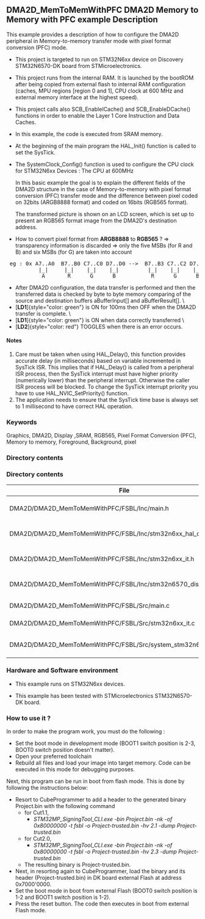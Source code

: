 ## <b>DMA2D_MemToMemWithPFC DMA2D Memory to Memory with PFC example Description</b>

This example provides a description of how to configure the DMA2D peripheral in Memory-to-memory transfer mode with
pixel format conversion (PFC) mode.

- This project is targeted to run on STM32N6xx device on Discovery STM32N6570-DK board from STMicroelectronics.

- This project runs from the internal RAM. It is launched by the bootROM after being copied from external flash to internal RAM
configuration (caches, MPU regions [region 0 and 1], CPU clock at 600 MHz and external memory interface at the highest speed).

- This project calls also SCB_EnableICache() and SCB_EnableDCache() functions in order to enable
the Layer 1 Core Instruction and Data Caches.

- In this example, the code is executed from SRAM memory.

- At the beginning of the main program the HAL_Init() function is called to set the SysTick.

- The SystemClock_Config() function is used to configure the CPU clock for STM32N6xx Devices :
  The CPU at 600MHz

  In this basic example the goal is to explain the different fields of the DMA2D 
  structure in the case of Memory-to-memory with pixel format conversion (PFC) transfer mode
  and the difference between pixel coded on 32bits (ARGB8888 format) and coded on 16bits (RGB565 format).
  
  The transformed picture is shown on an LCD screen, which is set up to present an RGB565 format image
  from the DMA2D's destination address.
  
- How to convert pixel format from **ARGB8888** to **RGB565** ?
 => transparency information is discarded 
 => only the five MSBs (for R and B) and six MSBs (for G) are taken into account </p>
<pre>
 eg : 0x A7..A0  B7..B0 C7..C0 D7..D0 -->  B7..B3 C7..C2 D7..D3    
          |_|     |_|    |_|    |_|         |_|    |_|    |_|
           A       R      G      B           R      G      B
</pre>

- After DMA2D configuration, the data transfer is performed and then the transferred
data is checked by byte to byte memory comparing of the source and destination buffers aBufferInput[] and aBufferResult[].
\
 - [**LD1**]{style="color: green"} is ON for 100ms then OFF when the DMA2D transfer is complete.
\
 - [**LD1**]{style="color: green"} is ON when data correctly transferred
\
 - [**LD2**]{style="color: red"} TOGGLES when there is an error occurs.


#### <b>Notes</b>

 1. Care must be taken when using HAL_Delay(), this function provides accurate delay (in milliseconds)
    based on variable incremented in SysTick ISR. This implies that if HAL_Delay() is called from
    a peripheral ISR process, then the SysTick interrupt must have higher priority (numerically lower)
    than the peripheral interrupt. Otherwise the caller ISR process will be blocked.
    To change the SysTick interrupt priority you have to use HAL_NVIC_SetPriority() function.
 2. The application needs to ensure that the SysTick time base is always set to 1 millisecond
    to have correct HAL operation.
 

### <b>Keywords</b>

Graphics, DMA2D, Display ,SRAM, RGB565, Pixel Format Conversion (PFC), Memory to memory, Foreground,
Background, pixel

### <b>Directory contents</b>
### <b>Directory contents</b>

File | Description
 --- | ---
  DMA2D/DMA2D_MemToMemWithPFC/FSBL/Inc/main.h                       | Header for main.c module
  DMA2D/DMA2D_MemToMemWithPFC/FSBL/Inc/stm32n6xx_hal_conf.h         | HAL Configuration file
  DMA2D/DMA2D_MemToMemWithPFC/FSBL/Inc/stm32n6xx_it.h               | Interrupt handlers header file
  DMA2D/DMA2D_MemToMemWithPFC/FSBL/Inc/stm32n6570_discovery_conf.h  | DMA2D Configuration file
  DMA2D/DMA2D_MemToMemWithPFC/FSBL/Src/main.c                       | Main program
  DMA2D/DMA2D_MemToMemWithPFC/FSBL/Src/stm32n6xx_it.c               | Interrupt handlers
  DMA2D/DMA2D_MemToMemWithPFC/FSBL/Src/system_stm32n6xx.c           | STM32N6xx system source file


### <b>Hardware and Software environment</b>

  - This example runs on STM32N6xx devices.

  - This example has been tested with STMicroelectronics STM32N6570-DK
    board.

### <b>How to use it ?</b>

In order to make the program work, you must do the following :
 - Set the boot mode in development mode (BOOT1 switch position is 2-3, BOOT0 switch position doesn't matter).
 - Open your preferred toolchain
 - Rebuild all files and load your image into target memory. Code can be executed in this mode for debugging purposes.

 Next, this program can be run in boot from flash mode. This is done by following the instructions below:

 - Resort to CubeProgrammer to add a header to the generated binary Project.bin with the following command
   - for Cut1.1,
     - *STM32MP_SigningTool_CLI.exe -bin Project.bin -nk -of 0x80000000 -t fsbl -o Project-trusted.bin -hv 2.1 -dump Project-trusted.bin*
   - for Cut2.0, 
      - *STM32MP_SigningTool_CLI.exe -bin Project.bin -nk -of 0x80000000 -t fsbl -o Project-trusted.bin -hv 2.3 -dump Project-trusted.bin*
   - The resulting binary is Project-trusted.bin.
 - Next, in resorting again to CubeProgrammer, load the binary and its header (Project-trusted.bin) in DK board external Flash at address 0x7000'0000.
 - Set the boot mode in boot from external Flash (BOOT0 switch position is 1-2 and BOOT1 switch position is 1-2).
 - Press the reset button. The code then executes in boot from external Flash mode.


